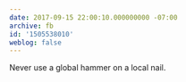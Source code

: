 ```yaml
---
date: 2017-09-15 22:00:10.000000000 -07:00
archive: fb
id: '1505538010'
weblog: false
---
```


Never use a global hammer on a local nail.

